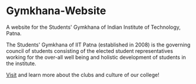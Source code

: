 # Gymkhana-Website

A website for the Students' Gymkhana of Indian Institute of Technology, Patna.

The Students' Gymkhana of IIT Patna (established in 2008) is the governing council of students consisting of the elected student representatives working for the over-all well being and holistic development of students in the institute.                  

[Visit](https://www.iitp.ac.in/gymkhana/) and learn more about the clubs and culture of our college!
